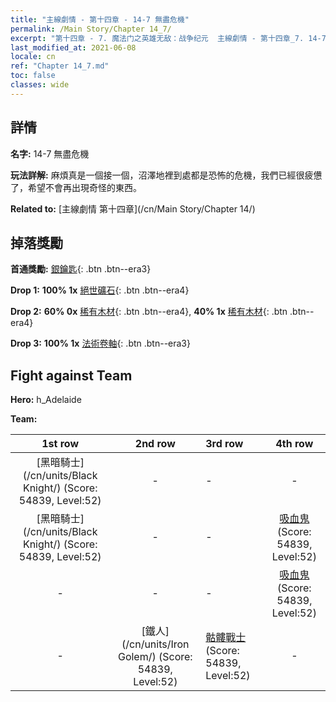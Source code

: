 ```yaml
---
title: "主線劇情 - 第十四章 - 14-7 無盡危機"
permalink: /Main Story/Chapter 14_7/
excerpt: "第十四章 - 7. 魔法门之英雄无敌：战争纪元  主線劇情 - 第十四章_7. 14-7 無盡危機"
last_modified_at: 2021-06-08
locale: cn
ref: "Chapter 14_7.md"
toc: false
classes: wide
---
```


## 詳情

 **名字:** 14-7 無盡危機

 **玩法詳解:** 麻煩真是一個接一個，沼澤地裡到處都是恐怖的危機，我們已經很疲憊了，希望不會再出現奇怪的東西。

 **Related to:** [主線劇情 第十四章](/cn/Main Story/Chapter 14/)

## 掉落獎勵

 **首通獎勵:** [銀鑰匙](/cn/Items/con_693/){: .btn .btn--era3}

 **Drop 1:** **100% 1x** [絕世礦石](/cn/Items/mat_47/){: .btn .btn--era4}

 **Drop 2:** **60% 0x** [稀有木材](/cn/Items/mat_41/){: .btn .btn--era4}, **40% 1x** [稀有木材](/cn/Items/mat_41/){: .btn .btn--era4}

 **Drop 3:** **100% 1x** [法術卷軸](/cn/Items/con_694/){: .btn .btn--era3}


## Fight against Team
 **Hero:** h_Adelaide

 **Team:**


  | 1st row | 2nd row | 3rd row | 4th row |
  |:----:|:----:|:----|:----:|
  | [黑暗騎士](/cn/units/Black Knight/) (Score: 54839, Level:52)  | - | - | - |
  | [黑暗騎士](/cn/units/Black Knight/) (Score: 54839, Level:52)  | - | - | [吸血鬼](/cn/units/Vampire/) (Score: 54839, Level:52)  |
  | - | - | - | [吸血鬼](/cn/units/Vampire/) (Score: 54839, Level:52)  |
  | - | [鐵人](/cn/units/Iron Golem/) (Score: 54839, Level:52)  | [骷髏戰士](/cn/units/Skeleton/) (Score: 54839, Level:52)  | - |


